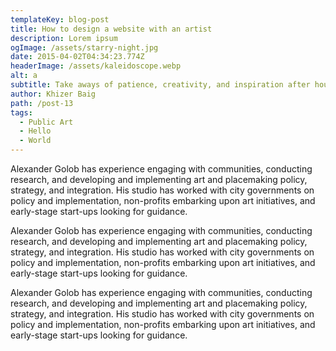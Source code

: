 ```yaml
---
templateKey: blog-post
title: How to design a website with an artist
description: Lorem ipsum
ogImage: /assets/starry-night.jpg
date: 2015-04-02T04:34:23.774Z
headerImage: /assets/kaleidoscope.webp
alt: a
subtitle: Take aways of patience, creativity, and inspiration after hours of work.
author: Khizer Baig
path: /post-13
tags:
  - Public Art
  - Hello
  - World
---
```


Alexander Golob has experience engaging with communities, conducting
research, and developing and implementing art and placemaking policy,
strategy, and integration. His studio has worked with city governments on
policy and implementation, non-profits embarking upon art initiatives, and
early-stage start-ups looking for guidance.

Alexander Golob has experience engaging with communities, conducting
research, and developing and implementing art and placemaking policy,
strategy, and integration. His studio has worked with city governments on
policy and implementation, non-profits embarking upon art initiatives, and
early-stage start-ups looking for guidance.

Alexander Golob has experience engaging with communities, conducting
research, and developing and implementing art and placemaking policy,
strategy, and integration. His studio has worked with city governments on
policy and implementation, non-profits embarking upon art initiatives, and
early-stage start-ups looking for guidance.

